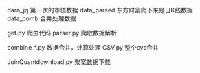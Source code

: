 dara_jq 第一次的市值数据
data_parsed 东方财富爬下来是日K线数据
data_comb 合并处理数据

get.py 爬虫代码
parser.py 爬取数据解析

combine_*.py 数据合并，计算处理
CSV.py 整个cvs合并

JoinQuantdownload.py  聚宽数据下载